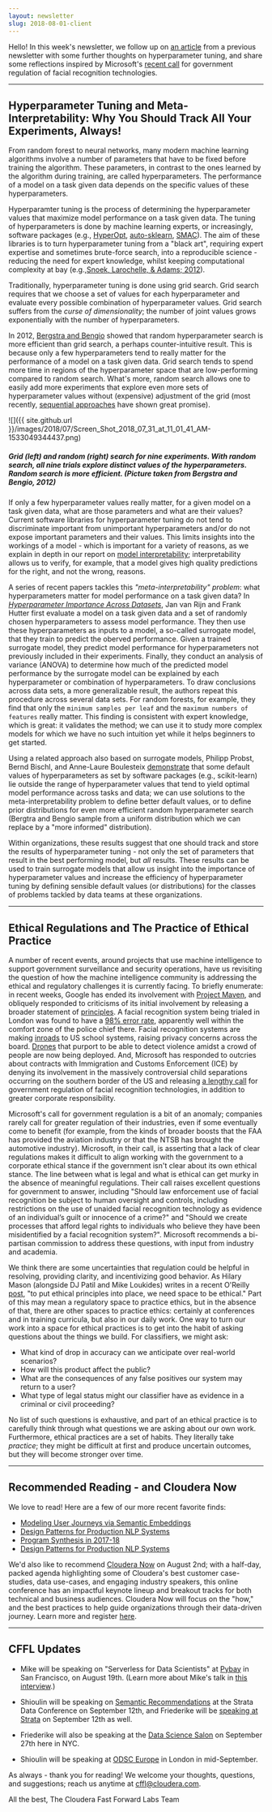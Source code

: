 ```yaml
---
layout: newsletter
slug: 2018-08-01-client
---
```


Hello!  In this week's newsletter, we follow up on [an article](http://blog.fastforwardlabs.com/newsletters/2018-06-20-client.html) from a previous newsletter with some further thoughts on hyperparameter tuning, and share some reflections inspired by Microsoft's [recent call](https://blogs.microsoft.com/on-the-issues/2018/07/13/facial-recognition-technology-the-need-for-public-regulation-and-corporate-responsibility/) for government regulation of facial recognition technologies.

---

## Hyperparameter Tuning and Meta-Interpretability: Why You Should Track All Your Experiments, Always!

From random forest to neural networks, many modern machine learning algorithms involve a number of parameters that have to be fixed before training the
algorithm. These parameters, in contrast to the ones learned by the algorithm
during training, are called hyperparameters. The performance of a model on a
task given data depends on the specific values of these hyperparameters.

Hyperparamter tuning is the process of determining the hyperparameter values
that maximize model performance on a task given data. The tuning of
hyperparameters is done by machine learning experts, or increasingly, software
packages (e.g., [HyperOpt](http://hyperopt.github.io/hyperopt/),
[auto-sklearn](https://automl.github.io/auto-sklearn/stable/),
[SMAC](https://github.com/automl/SMAC3)). The aim of these libraries is to turn
hyperparameter tuning from a "black art", requiring expert expertise and
sometimes brute-force search, into a reproducible science - reducing the need for
expert knowledge, whilst keeping computational complexity at bay (e.g.,[Snoek,
Larochelle, & Adams;
2012](http://papers.nips.cc/paper/4522-practical-bayesian-optimization)).

Traditionally, hyperparameter tuning is done using grid search. Grid search
requires that we choose a set of values for each hyperparameter and evaluate
every possible combination of hyperparameter values. Grid search suffers from
the *curse of dimensionality*; the number of joint values grows exponentially
with the number of hyperparameters.

In 2012, [Bergstra and Bengio](http://www.jmlr.org/papers/v13/bergstra12a.html)
showed that random hyperparameter search is more efficient than grid search, a
perhaps counter-intuitive result. This is because only a few hyperparameters
tend to really matter for the performance of a model on a task given data.
Grid search tends to spend more time in regions of the hyperparameter space
that are low-performing compared to random search. What's more, random search
allows one to easily add more experiments that explore even more sets of
hyperparameter values without (expensive) adjustment of the grid (most
recently, [sequential
approaches](https://papers.nips.cc/paper/4443-algorithms-for-hyper-parameter-optimization.pdf)
have shown great promise).

![]({{ site.github.url }}/images/2018/07/Screen_Shot_2018_07_31_at_11_01_41_AM-1533049344437.png)
##### Grid (left) and random (right) search for nine experiments. With random search, all nine trials explore distinct values of the hyperparameters. Random search is more efficient. (Picture taken from Bergstra and Bengio, 2012)

If only a few hyperparameter values really matter, for a given model on a task
given data, what are those parameters and what are their values? Current
software libraries for hyperparameter tuning do not tend to discriminate
important from unimportant hyperparameters and/or do not expose important
parameters and their values. This limits insights into the workings of a
model - which is important for a variety of reasons, as we explain in depth in
our report on [model
interpretability](http://blog.fastforwardlabs.com/2017/08/02/interpretability.html);
interpretability allows us to verify, for example, that a model gives high
quality predictions for the right, and not the wrong, reasons. 

A series of recent papers tackles this *"meta-interpretability" problem*: what
hyperparameters matter for model performance on a task given data? In
[*Hyperparameter Importance Across
Datasets*](https://arxiv.org/abs/1710.04725), Jan van Rijn and Frank Hutter
first evaluate a model on a task given data and a set of randomly chosen
hyperparameters to assess model performance. They then use these
hyperparameters as inputs to a model, a so-called surrogate model, that they
train to predict the oberved performance. Given a trained surrogate model, they
predict model performance for hyperparameters not previously included in their
experiments. Finally, they conduct an analysis of variance (ANOVA) to determine
how much of the predicted model performance by the surrogate model can be
explained by each hyperparameter or combination of hyperparameters. To draw
conclusions across data sets, a more generalizable result, the authors repeat
this procedure across several data sets. For random forests, for example, they
find that only the `minimum samples per leaf` and the `maximum numbers of
features` really matter. This finding is consistent with expert knowledge,
which is great: it validates the method; we can use it to study more
complex models for which we have no such intuition yet while it helps beginners
to get started.

Using a related approach also based on surrogate models, Philipp Probst, Bernd
Bischl, and Anne-Laure Boulesteix
[demonstrate](https://arxiv.org/abs/1802.09596) that some default values of
hyperparameters as set by software packages (e.g., scikit-learn) lie
outside the range of hyperparameter values that tend to yield optimal model
performance across tasks and data; we can use solutions to the
meta-interpretability problem to define better default values, or to define
prior distributions for even more efficient random hyperparameter search
(Bergtra and Bengio sample from a uniform distribution which we can replace by
a "more informed" distribution).

Within organizations, these results suggest that one should track and store the
results of hyperparameter tuning - not only the set of parameters that result in
the best performing model, but *all* results. These results can be used to
train surrogate models that allow us insight into the importance of
hyperparameter values and increase the efficiency of hyperparameter tuning by
defining sensible default values (or distributions) for the classes of problems
tackled by data teams at these organizations.

---

## Ethical Regulations and The Practice of Ethical Practice

A number of recent events, around projects that use machine intelligence to support government surveillance and security operations, have us revisiting the question of how the machine intelligence community is addressing the ethical and regulatory challenges it is currently facing. To briefly enumerate: in recent weeks, Google has ended its involvement with [Project Maven](https://gizmodo.com/google-plans-not-to-renew-its-contract-for-project-mave-1826488620), and obliquely responded to criticisms of its initial involvement by releasing a broader statement of [principles](https://www.blog.google/technology/ai/ai-principles/). A facial recognition system being trialed in London was found to have a [98% error rate](https://www.theverge.com/2018/7/5/17535814/uk-face-recognition-police-london-accuracy-completely-comfortable), apparently well within the comfort zone of the police chief there. Facial recognition systems are making [inroads](https://www.axios.com/facial-recognition-debate-coming-to-schools-nationwide-28d0ae08-567f-4c92-95e0-8cbc5a2329ec.html) to US school systems, raising privacy concerns across the board.  [Drones](https://www.theverge.com/2018/6/6/17433482/ai-automated-surveillance-drones-spot-violent-behavior-crowds) that purport to be able to detect violence amidst a crowd of people are now being deployed. And, Microsoft has responded to outcries about contracts with Immigration and Customs Enforcement (ICE) by denying its involvement in the massively controversial child separations occurring on the southern border of the US and releasing [a lengthy call](https://blogs.microsoft.com/on-the-issues/2018/07/13/facial-recognition-technology-the-need-for-public-regulation-and-corporate-responsibility/) for government regulation of facial recognition technologies, in addition to greater corporate responsibility.    

Microsoft's call for government regulation is a bit of an anomaly; companies rarely call for greater regulation of their industries, even if some eventually come to benefit (for example, from the kinds of broader boosts that the FAA has provided the aviation industry or that the NTSB has brought the automotive industry). Microsoft, in their call, is asserting that a lack of clear regulations makes it difficult to align working with the government to a corporate ethical stance if the government isn't clear about its own ethical stance. The line between what is legal and what is ethical can get murky in the absence of meaningful regulations. Their call raises excellent questions for government to answer, including "Should law enforcement use of facial recognition be subject to human oversight and controls, including restrictions on the use of unaided facial recognition technology as evidence of an individual’s guilt or innocence of a crime?" and "Should we create processes that afford legal rights to individuals who believe they have been misidentified by a facial recognition system?". Microsoft recommends a bi-partisan commission to address these questions, with input from industry and academia. 

We think there are some uncertainties that regulation could be helpful in resolving, providing clarity, and incentivizing good behavior. As Hilary Mason (alongside DJ Patil and Mike Loukides) writes in a recent O'Reilly [post](https://www.oreilly.com/ideas/doing-good-data-science), "to put ethical principles into place, we need space to be ethical." Part of this may mean a regulatory space to practice ethics, but in the absence of that, there are other spaces to practice ethics: certainly at conferences and in training curricula, but also in our daily work. One way to turn our work into a space for ethical practices is to get into the habit of asking questions about the things we build. For classifiers, we might ask: 
 - What kind of drop in accuracy can we anticipate over real-world scenarios?
 - How will this product affect the public?
 - What are the consequences of any false positives our system may return to a user?
 - What type of legal status might our classifier have as evidence in a criminal or civil proceeding?
 
No list of such questions is exhaustive, and part of an ethical practice is to carefully think through what questions we are asking about our own work. Furthermore, ethical practices are a set of habits. They literally take _practice_; they might be difficult at first and produce uncertain outcomes, but they will become stronger over time.  

---

## Recommended Reading - and Cloudera Now

We love to read! Here are a few of our more recent favorite finds:
* [Modeling User Journeys via Semantic Embeddings](https://codeascraft.com/2018/07/12/modeling-user-journey-via-semantic-embeddings/)
* [Design Patterns for Production NLP Systems](http://deliprao.com/archives/294)
* [Program Synthesis in 2017-18](https://alexpolozov.com/blog/program-synthesis-2018/)
* [Design Patterns for Production NLP Systems](http://deliprao.com/archives/294)

We'd also like to recommend [Cloudera Now](https://www.cloudera.com/more/events/cloudera-now.html) on August 2nd; with a half-day, packed agenda highlighting some of Cloudera's best customer case-studies, data use-cases, and engaging industry speakers, this online conference has an impactful keynote lineup and breakout tracks for both technical and business audiences. Cloudera Now will focus on the "how," and the best practices to help guide organizations through their data-driven journey. Learn more and register [here](https://www.cloudera.com/more/events/cloudera-now.html?utm_medium=email&utm_source=organicsdr&utm_campaign=other&src=sdr&cid=70134000001T2ub&utm_content=Cloudera%20NOW_Organic_AMER_Webinar_2018-08-02).

---

## CFFL Updates

* Mike will be speaking on "Serverless for Data Scientists" at [Pybay](https://pybay.com/) in San Francisco, on August 19th. (Learn more about Mike's talk in [this interview](https://medium.com/pybay/meet-mike-lee-williams-serverless-and-its-relevance-for-data-scientists-ba5a6cd0862e).)

* Shioulin will be speaking on [Semantic Recommendations](https://conferences.oreilly.com/strata/strata-ny/public/schedule/detail/69260) at the Strata Data Conference on September 12th, and Friederike will be [speaking at Strata](https://conferences.oreilly.com/strata/strata-ny/public/schedule/detail/69365) on September 12th as well.

* Friederike will also be speaking at the [Data Science Salon](https://www.eventbrite.com/e/data-science-salon-nyc-tickets-40072527007) on September 27th here in NYC.

* Shioulin will be speaking at [ODSC Europe](https://odsc.com/london) in London in mid-September.

As always - thank you for reading!  We welcome your thoughts, questions, and suggestions; reach us anytime at cffl@cloudera.com.

All the best,
The Cloudera Fast Forward Labs Team
